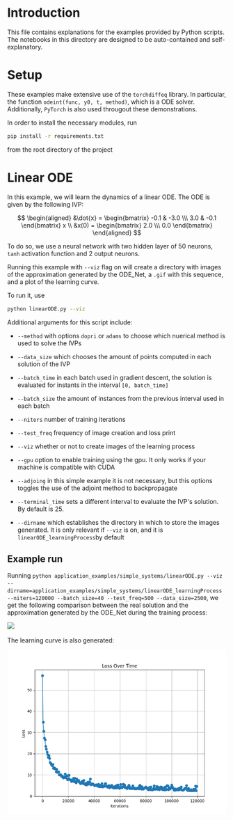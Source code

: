 # Introduction

This file contains explanations for the examples provided by Python scripts. The notebooks in this
directory are designed to be auto-contained and self-explanatory.

# Setup

These examples make extensive use of the `torchdiffeq` library. In particular, the function `odeint(func, y0, t, method)`, which is a ODE solver. Additionally, `PyTorch` is also used througout these demonstrations.

In order to install the necessary modules, run
```bash
pip install -r requirements.txt
```
from the root directory of the project

# Linear ODE

In this example, we will learn the dynamics of a linear ODE. The ODE is given by the following IVP:

$$
\begin{aligned}
&\dot{x} = \begin{bmatrix} -0.1 & -3.0 \\\ 3.0 & -0.1 \end{bmatrix} x \\
&x(0) = \begin{bmatrix} 2.0 \\\ 0.0 \end{bmatrix}
\end{aligned}
$$

To do so, we use a neural network with two hidden layer of 50 neurons, `tanh` activation function and 2 output neurons. 

Running this example with `--viz` flag on will create a directory with images of the approximation generated by the ODE_Net, a `.gif` with this sequence, and a plot of the learning curve.

To run it, use 
```bash
python linearODE.py --viz
```

Additional arguments for this script include:

* `--method` with options `dopri` or `adams` to choose which nuerical method is used to solve the IVPs

* `--data_size` which chooses the amount of points computed in each solution of the IVP

* `--batch_time` in each batch used in gradient descent, the solution is evaluated for instants in the interval `[0, batch_time]`

* `--batch_size` the amount of instances from the previous interval used in each batch

* `--niters` number of training iterations

* `--test_freq` frequency of image creation and loss print

* `--viz` whether or not to create images of the learning process

* `--gpu` option to enable training using the gpu. It only works if your machine is compatible with CUDA

* `--adjoing` in this simple example it is not necessary, but this options toggles the use of the adjoint method to 
backpropagate

* `--terminal_time` sets a different interval to evaluate the IVP's solution. By default is 25.

* `--dirname` which establishes the directory in which to store the images generated. It is only relevant if `--viz` 
is on, and it is `linearODE_learningProcess`by default

## Example run

Running `python application_examples/simple_systems/linearODE.py --viz --dirname=application_examples/simple_systems/linearODE_learningProcess --niters=120000 --batch_size=40 --test_freq=500 --data_size=2500`,
we get the following comparison between the real solution and the approximation generated by the ODE_Net during the
training process:

<img src="./linearODE_learningProcess/linearODE.gif" />

The learning curve is also generated:

<img src="./linearODE_learningProcess/learning_curve.png" />
